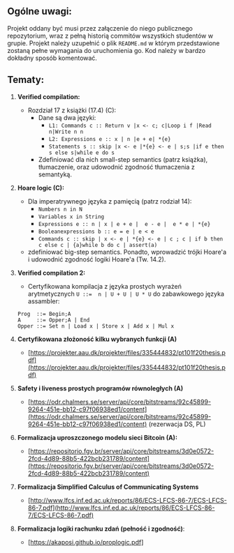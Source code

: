 ## Ogólne uwagi:
Projekt oddany być musi przez załączenie do niego publicznego repozytorium, wraz z pełną historią commitów wszystkich studentów w grupie. Projekt należy uzupełnić o plik `README.md` w którym przedstawione zostaną pełne wymagania do uruchomienia go. Kod należy w bardzo dokładny sposób komentować.

## Tematy:
1. **Verified compilation:**
   - Rozdział 17 z książki (17.4) (C):
     - Dane są dwa języki:
       - `L1: Commands c :: Return v |x <- c; c|Loop i f |Read n|Write n n`
       - `L2: Expressions e :: x | n |e + e| *{e}`
       - `Statements s :: skip |x <- e |*{e} <- e | s;s |if e then s else s|while e do s`
     - Zdefiniować dla nich small-step semantics (patrz książka), tłumaczenie, oraz udowodnić zgodność tłumaczenia z semantyką.

2. **Hoare logic (C):**
   - Dla imperatrywnego języka z pamięcią (patrz rodział 14):
     - `Numbers n in N`
     - `Variables x in String`
     - `Expressions e :: n | x | e + e |  e - e |  e * e | *{e}`
     - `Booleanexpressions b :: e = e | e < e`
     - `Commands c :: skip | x <- e | *{e} <- e | c ; c | if b then c else c | {a}while b do c | assert(a)`
   - zdefiniować big-step semantics. Ponadto, wprowadzić trójki Hoare'a i udowodnić zgodność logiki Hoare'a (Tw. 14.2).

3. **Verified compilation 2:**
   - Certyfikowana kompilacja z języka prostych wyrażeń arytmetycznych 
    `U ::=  n | U + U | U * U`
    do zabawkowego języka assambler:
    ```
    Prog  ::= Begin;A
    A     ::= Opper;A | End
    Opper ::= Set n | Load x | Store x | Add x | Mul x

    ```
4. **Certyfikowana złożoność kilku wybranych funkcji (A)**
   - [https://projekter.aau.dk/projekter/files/335444832/pt101f20thesis.pdf](https://projekter.aau.dk/projekter/files/335444832/pt101f20thesis.pdf)

5. **Safety i liveness prostych programów równoległych (A)**
   - [https://odr.chalmers.se/server/api/core/bitstreams/92c45899-9264-451e-bb12-c97f06938ed1/content](https://odr.chalmers.se/server/api/core/bitstreams/92c45899-9264-451e-bb12-c97f06938ed1/content)
   (rezerwacja DS, PL)

6. **Formalizacja uproszczonego modelu sieci Bitcoin (A):**
   - [https://repositorio.fgv.br/server/api/core/bitstreams/3d0e0572-2fcd-4d89-88b5-422bcb231789/content](https://repositorio.fgv.br/server/api/core/bitstreams/3d0e0572-2fcd-4d89-88b5-422bcb231789/content)

7. **Formalizacja Simplified Calculus of Communicating Systems**
   - [http://www.lfcs.inf.ed.ac.uk/reports/86/ECS-LFCS-86-7/ECS-LFCS-86-7.pdf](http://www.lfcs.inf.ed.ac.uk/reports/86/ECS-LFCS-86-7/ECS-LFCS-86-7.pdf)

8. **Formalizacja logiki rachunku zdań (pełność i zgodność)**:
    - [https://akaposi.github.io/proplogic.pdf]






